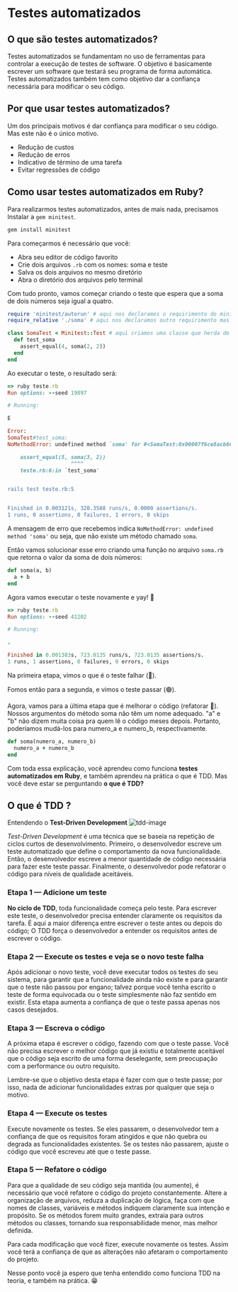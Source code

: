 # Testes automatizados

## O que são testes automatizados?

Testes automatizados se fundamentam no uso de ferramentas para controlar a execução de testes de software. O objetivo é basicamente escrever um software que testará seu programa de forma automática. Testes automatizados também tem como objetivo dar a confiança necessária para modificar o seu código.

## Por que usar testes automatizados?

Um dos principais motivos é dar confiança para modificar o seu código. Mas este não é o único motivo.

- Redução de custos
- Redução de erros
- Indicativo de término de uma tarefa
- Evitar regressões de código

## Como usar testes automatizados em Ruby?

Para realizarmos testes automatizados, antes de mais nada, precisamos Instalar a `gem minitest`.

```ruby
gem install minitest
```

Para começarmos é necessário que você:

- Abra seu editor de código favorito
- Crie dois arquivos `.rb` com os nomes: soma e teste
- Salva os dois arquivos no mesmo diretório
- Abra o diretório dos arquivos pelo terminal

Com tudo pronto, vamos começar criando o teste que espera que a soma de dois números seja igual a quatro.

```ruby
require 'minitest/autorun' # aqui nos declaramos o requirimento do minitest que nos instalamos anteriormente
require_relative './soma' # aqui nos declaramos outro requirimento mas dessa vez do outro arquivo que nos criamos.

class SomaTest < Minitest::Test # aqui criamos uma classe que herda de Minitest::Test
  def test_soma
    assert_equal(4, soma(2, 2))
  end
end
```

Ao executar o teste, o resultado será:

```ruby
=> ruby teste.rb
Run options: --seed 19897

# Running:

E

Error:
SomaTest#test_soma:
NoMethodError: undefined method `soma' for #<SomaTest:0x00007f6ce8acb668 @NAME="test_soma", @failures=[#<Minitest::UnexpectedError: Unexpected exception>], @assertions=0, @time=0.0006974000007176073>

    assert_equal(5, soma(3, 2))
                    ^^^^
    teste.rb:6:in `test_soma'


rails test teste.rb:5


Finished in 0.003121s, 320.3588 runs/s, 0.0000 assertions/s.
1 runs, 0 assertions, 0 failures, 1 errors, 0 skips
```

A mensagem de erro que recebemos indica `NoMethodError: undefined method 'soma'` ou seja, que não existe um método chamado `soma`.

Então vamos solucionar esse erro criando uma função no arquivo `soma.rb` que retorna o valor da soma de dois números:

```ruby
def soma(a, b)
  a + b
end
```

Agora vamos executar o teste novamente e yay! 🎉

```ruby
=> ruby teste.rb
Run options: --seed 41202

# Running:

.

Finished in 0.001383s, 723.0135 runs/s, 723.0135 assertions/s.
1 runs, 1 assertions, 0 failures, 0 errors, 0 skips
```

Na primeira etapa, vimos o que é o teste falhar (🔴).

Fomos então para a segunda, e vimos o teste passar (🟢).

Agora, vamos para a última etapa que é melhorar o código (refatorar 🔵). Nossos argumentos do método soma não têm um nome adequado. "a" e "b" não dizem muita coisa pra quem lê o código meses depois. Portanto, poderíamos mudá-los para numero_a e numero_b, respectivamente.

```ruby
def soma(numero_a, numero_b)
  numero_a + numero_b
end
```

Com toda essa explicação, você aprendeu como funciona **testes automatizados em Ruby**, e também aprendeu na prática o que é TDD. Mas você deve estar se perguntando **o que é TDD?**

## O que é TDD ?

Entendendo o **Test-Driven Development** ![tdd-image](https://marsner.com/wp-content/uploads/test-driven-development-TDD.png)

*Test-Driven Development* é uma técnica que se baseia na repetição de ciclos curtos de desenvolvimento. Primeiro, o desenvolvedor escreve um teste automatizado que define o comportamento da nova funcionalidade. Então, o desenvolvedor escreve a menor quantidade de código necessária para fazer este teste passar. Finalmente, o desenvolvedor pode refatorar o código para níveis de qualidade aceitáveis.

### Etapa 1 — Adicione um teste

**No ciclo de TDD**, toda funcionalidade começa pelo teste. Para escrever este teste, o desenvolvedor precisa entender claramente os requisitos da tarefa. É aqui a maior diferença entre escrever o teste antes ou depois do código; O TDD força o desenvolvedor a entender os requisitos antes de escrever o código.

### Etapa 2 — Execute os testes e veja se o novo teste falha

Após adicionar o novo teste, você deve executar todos os testes do seu sistema, para garantir que a funcionalidade ainda não existe e para garantir que o teste não passou por engano; talvez porque você tenha escrito o teste de forma equivocada ou o teste simplesmente não faz sentido em existir. Esta etapa aumenta a confiança de que o teste passa apenas nos casos desejados.

### Etapa 3 — Escreva o código

A próxima etapa é escrever o código, fazendo com que o teste passe. Você não precisa escrever o melhor código que já existiu e totalmente aceitável que o código seja escrito de uma forma deselegante, sem preocupação com a performance ou outro requisito.

Lembre-se que o objetivo desta etapa é fazer com que o teste passe; por isso, nada de adicionar funcionalidades extras por qualquer que seja o motivo.

### Etapa 4 — Execute os testes

Execute novamente os testes. Se eles passarem, o desenvolvedor tem a confiança de que os requisitos foram atingidos e que não quebra ou degrada as funcionalidades existentes. Se os testes não passarem, ajuste o código que você escreveu até que o teste passe.

### Etapa 5 — Refatore o código

Para que a qualidade de seu código seja mantida (ou aumente), é necessário que você refatore o código do projeto constantemente. Altere a organização de arquivos, reduza a duplicação de lógica, faça com que nomes de classes, variáveis e métodos indiquem claramente sua intenção e propósito. Se os métodos forem muito grandes, extraia para outros métodos ou classes, tornando sua responsabilidade menor, mas melhor definida.

Para cada modificação que você fizer, execute novamente os testes. Assim você terá a confiança de que as alterações não afetaram o comportamento do projeto.

Nesse ponto você ja espero que tenha entendido como funciona TDD na teoria, e também na prática. 😁
